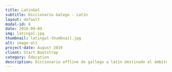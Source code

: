 ```yaml
---
title: LatinGal
subtitle: Diccionario Galego - Latín
layout: default
modal-id: 6
date: 2016-09-09
img: latingal.jpg
thumbnail: latingal-thumbnail.jpg
alt: image-alt
project-date: August 2019
client: Start Bootstrap
category: Education
description: Diccionario offline de gallego a latín destinado al ámbito educativo, con sugerencias de búsqueda, búsqueda instantánea y otras cosas fancy. <br/> Noticias sobre la app:<br/><a href="http://portaldaspalabras.gal/latin-ao-galego-nunha-app/">Portal das palabras</a> <br/> <a href="http://codigocero.com/Chega-Latingal-app-para-traducirmos-termos-latinos-ao-galego">Código Cero </a> <br/><a href="http://seecgalicia.org/latingal-dicionario-latin-galego/"> seecgalicia </a> <br/> <a href="http://www.galiciaconfidencial.com/noticia/36158-aplicacion-traducir-latin-galego"> Galicia Confidencial </a> <br/> <a href="http://www.lingua.gal/recursos/todos?content=/Portal-Lingua/Contido/recursos/promovelo/contido_0346.html"> lingua.gal </a>
---
```

